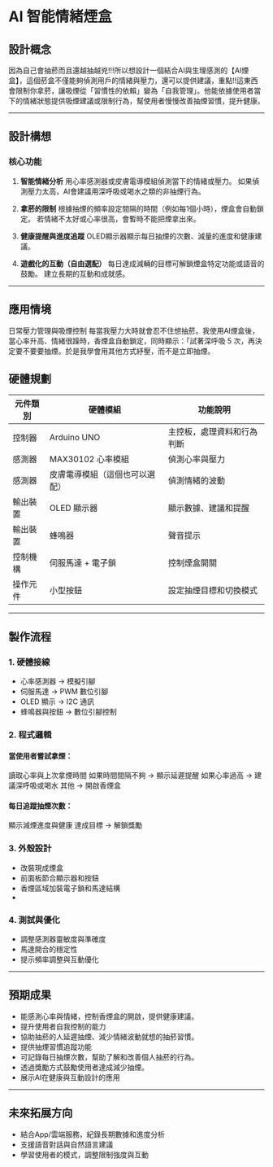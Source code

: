# AI 智能情緒煙盒

## 設計概念

因為自己會抽菸而且還越抽越兇!!!所以想設計一個結合AI與生理感測的【AI煙盒】，這個菸盒不僅能夠偵測用戶的情緒與壓力，還可以提供建議，重點!!這東西會限制你拿菸，讓吸煙從「習慣性的依賴」變為「自我管理」。他能依據使用者當下的情緒狀態提供吸煙建議或限制行為，幫使用者慢慢改善抽煙習慣，提升健康。

---

## 設計構想

### 核心功能

1. **智能情緒分析**
    用心率感測器或皮膚電導模組偵測當下的情緒或壓力。
    如果偵測壓力太高，AI會建議用深呼吸或喝水之類的非抽煙行為。

2. **拿菸的限制**
   根據抽煙的頻率設定間隔的時間（例如每1個小時），煙盒會自動鎖定。
   若情緒不太好或心率很高，會暫時不能把煙拿出來。

3. **健康提醒與進度追蹤**
   OLED顯示器顯示每日抽煙的次數、減量的進度和健康建議。

4. **遊戲化的互動（自由選配）**
    每日達成減輛的目標可解鎖煙盒特定功能或語音的鼓勵。
    建立長期的互動和成就感。
---
## 應用情境 
日常壓力管理與吸煙控制
    每當我壓力大時就會忍不住想抽菸。我使用AI煙盒後，當心率升高、情緒很躁時，香煙盒自動鎖定，同時顯示：「試著深呼吸 5 次，再決定要不要要抽煙。於是我學會用其他方式紓壓，而不是立即抽煙。
## 硬體規劃

| 元件類別 | 硬體模組             | 功能說明                        |
|----------|----------------------|---------------------------------|
| 控制器   | Arduino UNO   | 主控板，處理資料和行為判斷     |
| 感測器   | MAX30102 心率模組    | 偵測心率與壓力             |
| 感測器   | 皮膚電導模組（這個也可以選配） | 偵測情緒的波動         |
| 輸出裝置 | OLED 顯示器          | 顯示數據、建議和提醒           |
| 輸出裝置 | 蜂鳴器               | 聲音提示                        |
| 控制機構 | 伺服馬達 + 電子鎖    | 控制煙盒開關                  |
| 操作元件 | 小型按鈕             | 設定抽煙目標和切換模式         |

---

##  製作流程

### 1. 硬體接線
* 心率感測器 → 模擬引腳
* 伺服馬達 → PWM 數位引腳
* OLED 顯示 → I2C 通訊
* 蜂鳴器與按鈕 → 數位引腳控制

### 2. 程式邏輯
#### 當使用者嘗試拿煙：
讀取心率與上次拿煙時間
如果時間間隔不夠 → 顯示延遲提醒
如果心率過高 → 建議深呼吸或喝水
其他 → 開啟香煙盒
#### 每日追蹤抽煙次數：
顯示減煙進度與健康
達成目標 → 解鎖獎勵
### 3. 外殼設計
* 改裝現成煙盒
* 前面板節合顯示器和按鈕
* 香煙區域加裝電子鎖和馬達結構
* 
### 4. 測試與優化
* 調整感測器靈敏度與準確度
* 馬達開合的穩定性
* 提示頻率調整與互動優化

---
## 預期成果

* 能感測心率與情緒，控制香煙盒的開啟，提供健康建議。
* 提升使用者自我控制的能力
* 協助抽菸的人延遲抽煙、減少情緒波動就想的抽菸習慣。
* 提供抽煙習慣追蹤功能
* 可記錄每日抽煙次數，幫助了解和改善個人抽菸的行為。
* 透過獎勵方式鼓勵使用者達成減少抽煙。
* 展示AI在健康與互動設計的應用

---
##  未來拓展方向
* 結合App/雲端服務，紀錄長期數據和進度分析
* 支援語音對話與自然語言建議
* 學習使用者的模式，調整限制強度與互動
